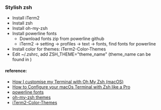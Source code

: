 ### Stylish zsh
- Install iTerm2
- Install zsh
- Install oh-my-zsh
- Install powerline fonts
  - Download fonts zip from powerline github
  - iTerm2 -> setting -> profiles -> text -> fonts, find fonts for powerline
- Install color for themes: iTerm2-Color-Themes
- Edit ~/.zshrc, add ZSH_THEME="theme_name" (theme_name can be found in )

#### reference:
- [How I customise my Terminal with Oh My Zsh (macOS)](https://dev.to/hannahgooding/how-i-customise-my-terminal-with-oh-my-zsh-macos-427i)
- [How to Configure your macOs Terminal with Zsh like a Pro](https://www.freecodecamp.org/news/how-to-configure-your-macos-terminal-with-zsh-like-a-pro-c0ab3f3c1156/)
- [powerline fonts](https://github.com/powerline/fonts)
- [oh-my-zsh themes](https://github.com/ohmyzsh/ohmyzsh/wiki/Themes)
- [iTerm2-Color-Themes](https://github.com/mbadolato/iTerm2-Color-Schemes)
